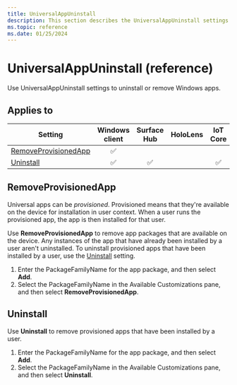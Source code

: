 ```yaml
---
title: UniversalAppUninstall
description: This section describes the UniversalAppUninstall settings that you can configure in provisioning packages for Windows 10 using Windows Configuration Designer.
ms.topic: reference
ms.date: 01/25/2024
---
```


# UniversalAppUninstall (reference)

Use UniversalAppUninstall settings to uninstall or remove Windows apps.

## Applies to

| Setting | Windows client | Surface Hub | HoloLens | IoT Core |
|--|:-:|:-:|:-:|:-:|
| [RemoveProvisionedApp](#removeprovisionedapp) | ✅ |  |  |  |
| [Uninstall](#uninstall) | ✅ | ✅ |  | ✅ |

## RemoveProvisionedApp

Universal apps can be *provisioned*. Provisioned means that they're available on the device for installation in user context. When a user runs the provisioned app, the app is then installed for that user.

Use **RemoveProvisionedApp** to remove app packages that are available on the device. Any instances of the app that have already been installed by a user aren't uninstalled. To uninstall provisioned apps that have been installed by a user, use the [Uninstall](#uninstall) setting.

1. Enter the PackageFamilyName for the app package, and then select **Add**.
1. Select the PackageFamilyName in the Available Customizations pane, and then select **RemoveProvisionedApp**.

## Uninstall

Use **Uninstall** to remove provisioned apps that have been installed by a user.

1. Enter the PackageFamilyName for the app package, and then select **Add**.
1. Select the PackageFamilyName in the Available Customizations pane, and then select **Uninstall**.
